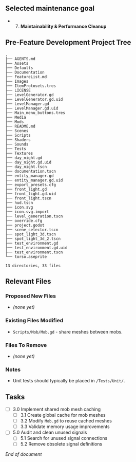 ## Selected maintenance goal
- 7. **Maintainability & Performance Cleanup**

## Pre-Feature Development Project Tree
```
.
├── AGENTS.md
├── Assets
├── Defaults
├── Documentation
├── FeatureList.md
├── Images
├── ItemProtosets.tres
├── LICENSE
├── LevelGenerator.gd
├── LevelGenerator.gd.uid
├── LevelManager.gd
├── LevelManager.gd.uid
├── Main_menu_buttons.tres
├── Media
├── Mods
├── README.md
├── Scenes
├── Scripts
├── Shaders
├── Sounds
├── Tests
├── Textures
├── day_night.gd
├── day_night.gd.uid
├── day_night.tscn
├── documentation.tscn
├── entity_manager.gd
├── entity_manager.gd.uid
├── export_presets.cfg
├── front_light.gd
├── front_light.gd.uid
├── front_light.tscn
├── hud.tscn
├── icon.svg
├── icon.svg.import
├── level_generation.tscn
├── override.cfg
├── project.godot
├── scene_selector.tscn
├── spot_light_3d.tscn
├── spot_light_3d_2.tscn
├── test_environment.gd
├── test_environment.gd.uid
├── test_environment.tscn
└── torso.aseprite

13 directories, 33 files

```

## Relevant Files
### Proposed New Files
- *(none yet)*

### Existing Files Modified
- `Scripts/Mob/Mob.gd` - share meshes between mobs.

### Files To Remove
- *(none yet)*

### Notes
- Unit tests should typically be placed in `/Tests/Unit/`.

## Tasks
- [ ] 3.0 Implement shared mob mesh caching
  - [ ] 3.1 Create global cache for mob meshes
  - [ ] 3.2 Modify `Mob.gd` to reuse cached meshes
  - [ ] 3.3 Validate memory usage improvements
- [ ] 5.0 Audit and clean unused signals
  - [ ] 5.1 Search for unused signal connections
  - [ ] 5.2 Remove obsolete signal definitions

*End of document*
